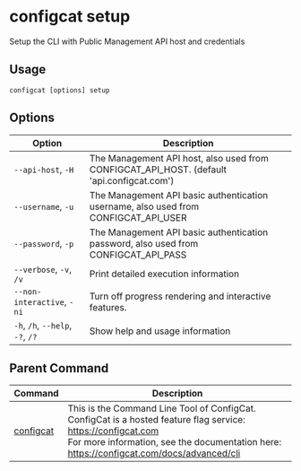 # configcat setup
Setup the CLI with Public Management API host and credentials
## Usage
```
configcat [options] setup
```
## Options
| Option | Description |
| ------ | ----------- |
| `--api-host`, `-H` | The Management API host, also used from CONFIGCAT_API_HOST. (default 'api.configcat.com') |
| `--username`, `-u` | The Management API basic authentication username, also used from CONFIGCAT_API_USER |
| `--password`, `-p` | The Management API basic authentication password, also used from CONFIGCAT_API_PASS |
| `--verbose`, `-v`, `/v` | Print detailed execution information |
| `--non-interactive`, `-ni` | Turn off progress rendering and interactive features. |
| `-h`, `/h`, `--help`, `-?`, `/?` | Show help and usage information |
## Parent Command
| Command | Description |
| ------ | ----------- |
| [configcat](index.md) | This is the Command Line Tool of ConfigCat.<br/>ConfigCat is a hosted feature flag service: https://configcat.com<br/>For more information, see the documentation here: https://configcat.com/docs/advanced/cli |
